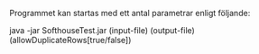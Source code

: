 Programmet kan startas med ett antal parametrar enligt följande:

java -jar SofthouseTest.jar (input-file) (output-file) (allowDuplicateRows[true/false])